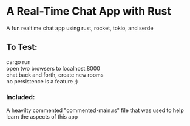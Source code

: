# A Real-Time Chat App with Rust

A fun realtime chat app using rust, rocket, tokio, and serde

## To Test:

cargo run  
open two browsers to localhost:8000  
chat back and forth, create new rooms  
no persistence is a feature ;)

### Included:

A heavilty commented "commented-main.rs" file that was used to help learn the aspects of this app
